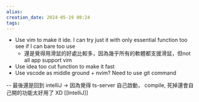 ```yaml
---  
alias:  
creation_date: 2024-05-19 08:24  
tags: 
---  
```



- Use vim to make it ide.  I can try just it with only essential function too see if I can bare too use
	- 還是覺得用滑鼠的好處比較多，因為幾乎所有的軟體都支援滑鼠，但not all app support vim
- Use idea too cut function to make it fast
- Use vscode as middle ground + nvim? Need to use git command


--
最後還是回到 intelliJ -> 因為覺得 ts-server 自己啟動， compile, 死掉還會自己開的功能太好用了 XD
[[IntelliJ]]